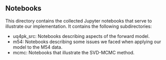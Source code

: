 Notebooks
---------

This directory contains the collected Jupyter notebooks that serve to illustrate our implementation.
It contains the following subdirectories:

- uq4pk_src: Notebooks describing aspects of the forward model.
- m54: Notebooks describing some issues we faced when applying our model to the M54 data.
- mcmc: Notebooks that illustrate the SVD-MCMC method.